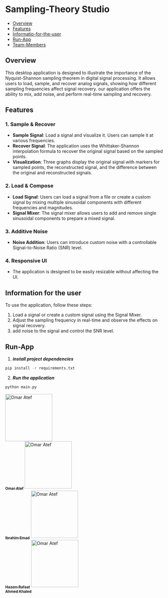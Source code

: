 # Sampling-Theory Studio

- [Overview](#overview)
- [Features](#features)
- [Informatio-for-the-user](#information-for-the-user)
- [Run-App](#run-app)
- [Team-Members](#team-members)

## Overview
This desktop application is designed to illustrate the importance of the Nyquist-Shannon sampling theorem in digital signal processing. It allows users to load, sample, and recover analog signals, showing how different sampling frequencies affect signal recovery. our application offers the ability to mix, add noise, and perform real-time sampling and recovery.

## Features

### 1. Sample & Recover
- **Sample Signal**: Load a signal and visualize it. Users can sample it at various frequencies.
- **Recover Signal**: The application uses the Whittaker-Shannon interpolation formula to recover the original signal based on the sampled points.
- **Visualization**: Three graphs display the original signal with markers for sampled points, the reconstructed signal, and the difference between the original and reconstructed signals.

### 2. Load & Compose
- **Load Signal**: Users can load a signal from a file or create a custom signal by mixing multiple sinusoidal components with different frequencies and magnitudes.
- **Signal Mixer**: The signal mixer allows users to add and remove single sinusoidal components to prepare a mixed signal.

### 3. Additive Noise
- **Noise Addition**: Users can introduce custom noise with a controllable Signal-to-Noise Ratio (SNR) level.

### 4. Responsive UI
- The application is designed to be easily resizable without affecting the UI.


## Information for the user
To use the application, follow these steps:

1. Load a signal or create a custom signal using the Signal Mixer.
2. Adjust the sampling frequency in real-time and observe the effects on signal recovery.
3. add noise to the signal and control the SNR level.

## Run-App

1. **_install project dependencies_**
```sh
pip install -r requirements.txt
```
2. **_Run the application_**
```sh
python main.py
```

<tr>
    <td align="center">
      <a href="https://github.com/OmarAtef0" target="_black">
      <img src="https://avatars.githubusercontent.com/u/131784941?v=4" width="150px;" alt="Omar Atef"/>
      <br />
      <sub><b>Omar Atef</b></sub></a>
    </td>  
    <td align="center">
      <a href="https://github.com/IbrahimEmad11" target="_black">
      <img src="https://avatars.githubusercontent.com/u/110200613?v=4" width="150px;" alt="Omar Atef"/>
      <br />
      <sub><b>Ibrahim Emad</b></sub></a>
    </td>  
    <td align="center">
      <a href="https://github.com/Hazem-Raafat" target="_black">
      <img src="https://avatars.githubusercontent.com/u/100636693?v=4" width="150px;" alt="Omar Atef"/>
      <br />
      <sub><b>Hazem Rafaat</b></sub></a>
    </td>  
    <td align="center">
      <a href="https://github.com/Ahmedkhaled222" target="_black">
      <img src="https://avatars.githubusercontent.com/u/109425772?v=4" width="150px;" alt="Omar Atef"/>
      <br />
      <sub><b>Ahmed Khaled</b></sub></a>
    </td>  
  </tr>
